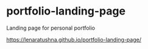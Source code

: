 # portfolio-landing-page
Landing page for personal portfolio

https://lenaratushna.github.io/portfolio-landing-page/

